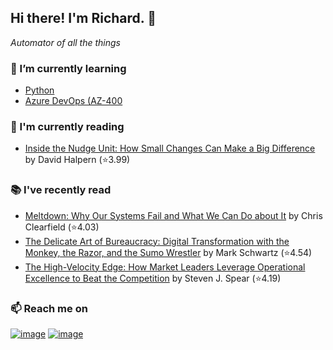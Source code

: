 ## Hi there!  I'm Richard. 👋
*Automator of all the things*

### 🌱 I’m currently learning
- [Python](https://github.com/richard-sistern/python-bootcamp)
- [Azure DevOps (AZ-400](https://github.com/richard-sistern/azure)

### 📖 I'm currently reading
<!-- GOODREADS-CURRENT:START -->
- [Inside the Nudge Unit: How Small Changes Can Make a Big Difference](https://www.goodreads.com/review/show/2990975452?utm_medium=api&utm_source=rss) by David Halpern (⭐️3.99)
<!-- GOODREADS-CURRENT:END -->

### 📚 I've recently read
<!-- GOODREADS-PREVIOUS:START -->
- [Meltdown: Why Our Systems Fail and What We Can Do about It](https://www.goodreads.com/review/show/4281524065?utm_medium=api&utm_source=rss) by Chris Clearfield (⭐️4.03)
- [The Delicate Art of Bureaucracy: Digital Transformation with the Monkey, the Razor, and the Sumo Wrestler](https://www.goodreads.com/review/show/4044658869?utm_medium=api&utm_source=rss) by Mark  Schwartz (⭐️4.54)
- [The High-Velocity Edge: How Market Leaders Leverage Operational Excellence to Beat the Competition](https://www.goodreads.com/review/show/4032234298?utm_medium=api&utm_source=rss) by Steven J. Spear (⭐️4.19)
<!-- GOODREADS-PREVIOUS:END -->

### 📫 Reach me on
[![image](https://img.shields.io/badge/LinkedIn-0077B5?style=for-the-badge&logo=linkedin&logoColor=white "LinkedIn")](https://www.linkedin.com/in/richard-sistern-850057b4/)
[![image](https://img.shields.io/badge/Twitter-1DA1F2?style=for-the-badge&logo=twitter&logoColor=white "Twitter")](https://twitter.com/baka_yoke)
